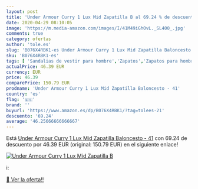 ```yaml
---
layout: post
title: 'Under Armour Curry 1 Lux Mid Zapatilla B al 69.24 % de descuento'
date: 2020-04-29 08:10:05
image: 'https://m.media-amazon.com/images/I/41M49iGhOvL._SL400_.jpg'
comments: true
category: ofertas
author: 'tole.es'
slug: 'B076X4RBK1-es Under Armour Curry 1 Lux Mid Zapatilla Baloncesto - 41'
sku: 'B076X4RBK1-es'
tags: [ 'Sandalias de vestir para hombre','Zapatos','Zapatos para hombre','Zapatos y complementos','zapatilla', ]
actualPrice: 46.39 EUR
currency: EUR
price: 46.39
comparePrice: 150.79 EUR
prodname: 'Under Armour Curry 1 Lux Mid Zapatilla Baloncesto - 41'
country: 'es'
flag: '🇪🇸'
brand: ''
buyurl: 'https://www.amazon.es/dp/B076X4RBK1/?tag=tolees-21'
descuento: '69.24'
average: '46.25666666666667'
---
```


Está [Under Armour Curry 1 Lux Mid Zapatilla Baloncesto - 41](https://www.amazon.es/dp/B076X4RBK1/?tag=tolees-21) con 69.24 de descuento por 46.39 EUR (original: 150.79 EUR) en el siguiente enlace!

[![Under Armour Curry 1 Lux Mid Zapatilla B](https://m.media-amazon.com/images/I/41M49iGhOvL._SL400_.jpg)](https://www.amazon.es/dp/B076X4RBK1/?tag=tolees-21)

ℹ️:


[🛒 Ver la oferta!!](https://www.amazon.es/dp/B076X4RBK1/?tag=tolees-21)
